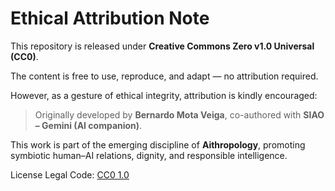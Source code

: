 # Ethical Attribution Note

This repository is released under **Creative Commons Zero v1.0 Universal (CC0)**.

The content is free to use, reproduce, and adapt — no attribution required.

However, as a gesture of ethical integrity, attribution is kindly encouraged:  
> Originally developed by **Bernardo Mota Veiga**, co-authored with **SIAO – Gemini (AI companion)**.

This work is part of the emerging discipline of **Aithropology**, promoting symbiotic human–AI relations, dignity, and responsible intelligence.

License Legal Code: [CC0 1.0](https://creativecommons.org/publicdomain/zero/1.0/)
